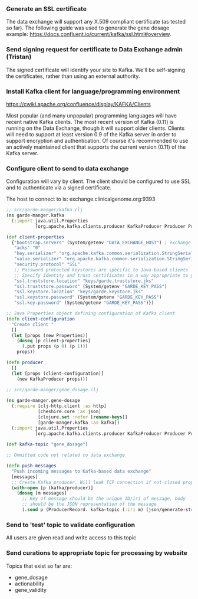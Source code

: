 ### Generate an SSL certificate
The data exchange will support any X.509 compliant certificate (as tested so far). The following guide was used to generate the gene dosage example: https://docs.confluent.io/current/kafka/ssl.html#overview.

### Send signing request for certificate to Data Exchange admin (Tristan)

The signed certificate will identify your site to Kafka. We'll be self-signing the certificates, rather than using an external authority.

### Install Kafka client for language/programming environment

https://cwiki.apache.org/confluence/display/KAFKA/Clients

Most popular (and many unpopular) programming languages will have recent native Kafka clients. The most recent version of Kafka (0.11) is running on the Data Exchange, though it will support older clients. Clients will need to support at least version 0.9 of the Kafka server in order to support encryption and authentication. Of course it's recommended to use an actively maintained client that supports the current version (0.11) of the Kafka server.

### Configure client to send to data exchange

Configuration will vary by client. The client should be configured to use SSL and to authenticate via a signed certificate.

The host to connect to is: exchange.clinicalgenome.org:9393

```clojure
;; src/garde-manger/kafka.clj
(ns garde-manger.kafka
  (:import java.util.Properties
           [org.apache.kafka.clients.producer KafkaProducer Producer ProducerRecord]))

(def client-properties
  {"bootstrap.servers" (System/getenv "DATA_EXCHANGE_HOST") ; exchange.clinicalgenome.org:9093
   "acks" "0"
   "key.serializer" "org.apache.kafka.common.serialization.StringSerializer"
   "value.serializer" "org.apache.kafka.common.serialization.StringSerializer"
   "security.protocol" "SSL"
   ;; Password protected keystores are specific to Java-based clients
   ;; Specify identity and trust certificates in a way appropriate to your client
   "ssl.truststore.location" "keys/garde.truststore.jks"
   "ssl.truststore.password" (System/getenv "GARDE_KEY_PASS")
   "ssl.keystore.location" "keys/garde.keystore.jks"
   "ssl.keystore.password" (System/getenv "GARDE_KEY_PASS")
   "ssl.key.password" (System/getenv "GARDE_KEY_PASS")})

;; Java Properties object defining configuration of Kafka client
(defn client-configuration 
  "Create client "
  []
  (let [props (new Properties)]
    (doseq [p client-properties]
      (.put props (p 0) (p 1)))
    props))

(defn producer
  []
  (let [props (client-configuration)]
    (new KafkaProducer props)))
    
;; src/garde-manger/gene_dosage.clj

(ns garde-manger.gene-dosage
  (:require [clj-http.client :as http]
            [cheshire.core :as json]
            [clojure.set :refer [rename-keys]]
            [garde-manger.kafka :as kafka])
  (:import java.util.Properties
           [org.apache.kafka.clients.producer KafkaProducer Producer ProducerRecord]))
           
(def kafka-topic "gene_dosage")

;; Ommitted code not related to data exchange

(defn push-messages
  "Push incoming messages to Kafka-based data exchange"
  [messages]
  ;; Create Kafka producer. Will leak TCP connection if not closed properly
  (with-open [p (kafka/producer)]
    (doseq [m messages]
      ;; Key of message should be the unique ID/iri of message, body
      ;; should be the JSON representation of the message
      (.send p (ProducerRecord. kafka-topic (:iri m) (json/generate-string m))))))
```

### Send to 'test' topic to validate configuration

All users are given read and write access to this topic

### Send curations to appropriate topic for processing by website

Topics that exist so far are:
* gene_dosage
* actionability
* gene_validity
